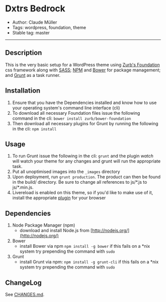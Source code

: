 # Dxtrs Bedrock

* Author: Claude Müller
* Tags: wordpress, foundation, theme
* Stable tag: master

---

## Description

This is the very basic setup for a WordPress theme using [Zurb's Foundation](http://foundation.zurb.com/) css framework along with [SASS](http://sass-lang.com/); [NPM](https://www.npmjs.org/) and [Bower](http://bower.io/) for package management; and [Grunt](http://gruntjs.com/) as a task runner.


## Installation

1. Ensure that you have the Dependencies installed and know how to use your operating system's command line interface (cli)
2. To download all necessary Foundation files issue the following command in the cli: `bower install zurb/bower-foundation`
3. Then download all necessary plugins for Grunt by running the following in the cli: `npm install`


## Usage

1. To run Grunt issue the following in the cli: `grunt` and the plugin _watch_ will watch your theme for any changes and grunt will run the appropriate task.
2. Put all unoptimised images into the `_images` directory
3. Upon deployment, run `grunt production`. The product can then be found in the build/ directory. Be sure to change all references to js/\*.js to js/\*.min.js.
4. Livereload is enabled on this theme, so if you'd like to make use of it, install the appropriate [plugin](http://feedback.livereload.com/knowledgebase/articles/86242-how-do-i-install-and-use-the-browser-extensions-) for your browser


## Dependencies

1. Node Package Manager (npm)
    - download and install Node.js from [http://nodejs.org/](http://nodejs.org/)
2. Bower
    - install Bower via npm `npm install -g bower` if this fails on a \*nix system try prepending the command with `sudo`
3. Grunt
    - install Grunt via npm: `npm install -g grunt-cli` if this fails on a \*nix system try prepending the command with `sudo`


## ChangeLog

See [CHANGES.md](CHANGES.md).

